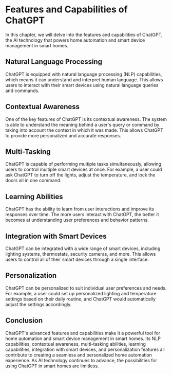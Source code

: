 Features and Capabilities of ChatGPT
======================================================================

In this chapter, we will delve into the features and capabilities of ChatGPT, the AI technology that powers home automation and smart device management in smart homes.

Natural Language Processing
---------------------------

ChatGPT is equipped with natural language processing (NLP) capabilities, which means it can understand and interpret human language. This allows users to interact with their smart devices using natural language queries and commands.

Contextual Awareness
--------------------

One of the key features of ChatGPT is its contextual awareness. The system is able to understand the meaning behind a user's query or command by taking into account the context in which it was made. This allows ChatGPT to provide more personalized and accurate responses.

Multi-Tasking
-------------

ChatGPT is capable of performing multiple tasks simultaneously, allowing users to control multiple smart devices at once. For example, a user could ask ChatGPT to turn off the lights, adjust the temperature, and lock the doors all in one command.

Learning Abilities
------------------

ChatGPT has the ability to learn from user interactions and improve its responses over time. The more users interact with ChatGPT, the better it becomes at understanding user preferences and behavior patterns.

Integration with Smart Devices
------------------------------

ChatGPT can be integrated with a wide range of smart devices, including lighting systems, thermostats, security cameras, and more. This allows users to control all of their smart devices through a single interface.

Personalization
---------------

ChatGPT can be personalized to suit individual user preferences and needs. For example, a user could set up personalized lighting and temperature settings based on their daily routine, and ChatGPT would automatically adjust the settings accordingly.

Conclusion
----------

ChatGPT's advanced features and capabilities make it a powerful tool for home automation and smart device management in smart homes. Its NLP capabilities, contextual awareness, multi-tasking abilities, learning capabilities, integration with smart devices, and personalization features all contribute to creating a seamless and personalized home automation experience. As AI technology continues to advance, the possibilities for using ChatGPT in smart homes are limitless.
